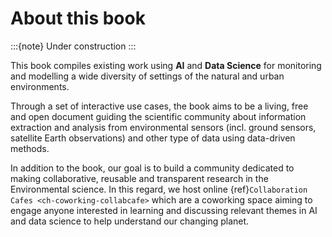 About this book
=======================

:::{note}
Under construction
:::

This book compiles existing work using **AI** and **Data Science** for monitoring and modelling a wide diversity of settings of the natural and urban environments. 

Through a set of interactive use cases, the book aims to be a living, free and open document guiding the scientific community about information extraction and analysis from environmental sensors (incl. ground sensors, satellite Earth observations) and other type of data using data-driven methods. 

In addition to the book, our goal is to build a community dedicated to making collaborative, reusable and transparent research in the Environmental science. In this regard, we host online {ref}`Collaboration Cafes <ch-coworking-collabcafe>` which are a coworking space aiming to engage anyone interested in learning and discussing relevant themes in AI and data science to help understand our changing planet.

